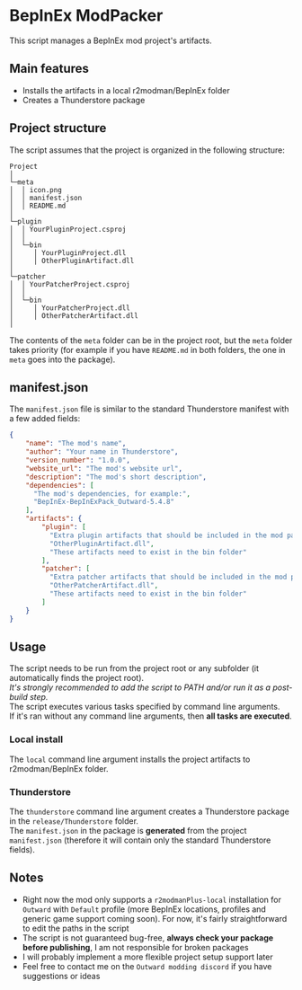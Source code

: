 # BepInEx ModPacker

This script manages a BepInEx mod project's artifacts.

## Main features
- Installs the artifacts in a local r2modman/BepInEx folder
- Creates a Thunderstore package

## Project structure
The script assumes that the project is organized in the following structure:
 
```
Project
│
└─meta
│  │ icon.png
│  │ manifest.json
│  │ README.md
│
└─plugin
│  │ YourPluginProject.csproj
│  │
│  └─bin
│     │ YourPluginProject.dll
│     │ OtherPluginArtifact.dll
│   
└─patcher
│  │ YourPatcherProject.csproj
│  │
│  └─bin
│     │ YourPatcherProject.dll
│     │ OtherPatcherArtifact.dll
│   
```
The contents of the `meta` folder can be in the project root, but the `meta` folder takes priority 
(for example if you have `README.md` in both folders, the one in `meta` goes into the package).

## manifest.json
The `manifest.json` file is similar to the standard Thunderstore manifest with a few added fields:
```Json
{
    "name": "The mod's name",
    "author": "Your name in Thunderstore",
    "version_number": "1.0.0",
    "website_url": "The mod's website url",
    "description": "The mod's short description",
    "dependencies": [
      "The mod's dependencies, for example:",
      "BepInEx-BepInExPack_Outward-5.4.8"
    ],
    "artifacts": {
        "plugin": [
          "Extra plugin artifacts that should be included in the mod package",
          "OtherPluginArtifact.dll",
          "These artifacts need to exist in the bin folder"
        ],
        "patcher": [
          "Extra patcher artifacts that should be included in the mod package",
          "OtherPatcherArtifact.dll",
          "These artifacts need to exist in the bin folder"
        ]
    }
}
```

## Usage
The script needs to be run from the project root or any subfolder (it automatically finds the project root).  
*It's strongly recommended to add the script to PATH and/or run it as a post-build step.*  
The script executes various tasks specified by command line arguments.  
If it's ran without any command line arguments, then **all tasks are executed**.  

### Local install
The `local` command line argument installs the project artifacts to r2modman/BepInEx folder.

### Thunderstore
The `thunderstore` command line argument creates a Thunderstore package in the `release/Thunderstore` folder.  
The `manifest.json` in the package is **generated** from the project `manifest.json` 
(therefore it will contain only the standard Thunderstore fields).

## Notes
- Right now the mod only supports a `r2modmanPlus-local` installation for `Outward` with `Default` profile 
(more BepInEx locations, profiles and generic game support coming soon). 
For now, it's fairly straightforward to edit the paths in the script
- The script is not guaranteed bug-free, **always check your package before publishing**, I am not responsible for broken packages
- I will probably implement a more flexible project setup support later
- Feel free to contact me on the `Outward modding discord` if you have suggestions or ideas
